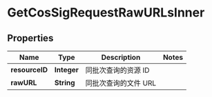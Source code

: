 

# GetCosSigRequestRawURLsInner


## Properties

| Name | Type | Description | Notes |
|------------ | ------------- | ------------- | -------------|
|**resourceID** | **Integer** | 同批次查询的资源 ID |  |
|**rawURL** | **String** | 同批次查询的文件 URL |  |



